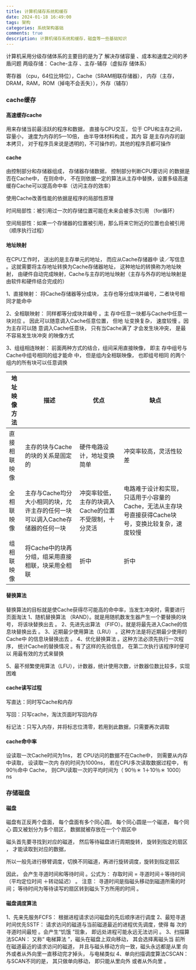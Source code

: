 ```yaml
---
title: 计算机储存系统和缓存
date: 2024-01-18 16:49:00
tags: 架构
categories: 系统架构基础
comments: true
description: 计算机储存系统和缓存，磁盘等一些基础知识
---
```


计算机采用分级存储体系的主要目的是为了 解决存储容量 、成本和速度之间的矛盾问题
两级存储： Cache-主存 、主存-辅存（虚拟存 储体系）

寄存器 （cpu，64位比特位），Cache（SRAM相联存储器）， 内存（主存，DRAM，RAM，ROM（掉电不会丢失）），外存（辅存）

### cache缓存
#### 高速缓存cache
用来存储当前最活跃的程序和数据， 直接与CPU交互， 位于
CPU和主存之间， 容量小， 速度为内存的5—10倍， 由半导体材料构成 。其内
容 是主存内存的副本拷贝， 对于程序员来说是透明的，不可操作的，其他的程序员都可操作

#### cache
由控制部分和存储器组成， 存储器存储数据， 控制部分判断CPU要访问 的数据是否在Cache中， 在则命中， 不在则依据一定的算法从主存中替换，设置多级高速缓存Cache可以提高命中率（访问主存的效率）



使用Cache改善性能的依据是程序的局部性原理

时间局部性：被引用过一次的存储位置可能在未来会被多次引用 （for循环）

空间局部性：如果一个存储器的位置被引用，那么将来它附近的位置也会被引用  （顺序执行过程）

#### 地址映射
在CPU工作时， 送出的是主存单元的地址， 而应从Cache存储器中 读／写信息 。这就需要将主存地址转换为Cache存储器地址， 这种地址的转换称为地址映射， 由硬件自动完成映射，Cache与主存的地址映射（主存与外存的地址映射是由软件和硬件结合完成的）

1、直接映射： 将Cache存储器等分成块， 主存也等分成块并编号，二者块号相同才能命中

2、全相联映射： 同样都等分成块并编号 。主 存中任意一块都与Cache中任意一块对应 。
因此可以随意调入Cache任意位置， 但地 址变换复杂， 速度较慢 。因为主存可以随 意调入Cache任意块， 只有当Cache满了 才会发生块冲突， 是最不容易发生块冲突 的映像方式

3、组组相连映射： 前面两种方式的结合，组间采用直接映像， 即主 存中组号与Cache中组号相同的组才能命 中， 但是组内全相联映像， 也即组号相同 的两个组内的所有块可以任意调换



| 地址映像方法 | 描述                                                         | 优点                                                  | 缺点                                                         |
| ------------ | ------------------------------------------------------------ | ----------------------------------------------------- | ------------------------------------------------------------ |
| 直接相联映像 | 主存的块与Cache的块的关系是固定的                            | 硬件电路设计，地址变换简单                            | 冲突率较高，灵活性较差                                       |
| 全相联映像   | 主存与Cache均分大小相同的块，允许主存的任何一块可以调入Cache存储器的任何一块 | 冲突率较低，主存的块调入Cache的位置不受限制，十分灵活 | 电路难于设计和实现，只适用于小容量的Cache，无法从主存块号直接获得Cache块号，变换比较复杂，速度较慢 |
| 组相联映像   | 将Cache中的块再分组，组采用直接相联，块采用全相联            | 折中                                                  | 折中                                                         |



#### 替换算法
替换算法的目标就是使Cache获得尽可能高的命中率，当发生冲突时，需要进行页面淘汰
1、随机替换算法 （RAND）。就是用随机数发生器产生一个要替换的块号， 将该块替换出去 。
2、先进先出算法 （FIFO）。就是将最先进入Cache的信息块替换出去 。
3、近期最少使用算法（LRU） 。这种方法是将近期最少使用的Cache中 的信息块替换出去 。
4、优化替换算法 。这种方法必须先执行一次程序， 统计Cache的替换情况 。有了这样的先验信息， 在第二次执行该程序时便可以 用最有效的方式来替换

5、最不频繁使用算法（LFU），计数器，统计使用次数，计数器位数比较多，实现困难

#### cache读写过程

写直达：同时写Cache和内存

写回：只写cache，淘汰页面时写回内存

标记法：只写入内存，并将标志位清零，若用到此数据，只需要再次调取

#### cache命中率
设读取一次Cache时间为1ns， 若 CPU访问的数据不在Cache中， 则需要从内存中读取， 设读取一次内 存的时间为1000ns， 若在CPU多次读取数据过程中， 有90％命中
Cache， 则CPU读取一次的平均时间为（ 90％＊ 1＋10％＊ 1000） ns

### 存储磁盘

#### 磁盘
磁盘有正反两个盘面， 每个盘面有多个同心圆， 每个同心圆是一个磁道， 每个同心 圆又被划分为多个扇区， 数据就被存放在一个个扇区中

磁头首先要寻找到对应的磁道， 然后等待磁盘进行周期旋转， 旋转到指定的扇区 ， 才能读取到对应的数据，

所以一般先进行移臂调度，切换不同磁道，再进行旋转调度，旋转到指定扇区

因此， 会产生寻道时间和等待时间 。公式为： 存取时间 = 寻道时间＋等待时间（平均定位时间 ＋转动延迟） 。
注意： 寻道时间是指磁头移动到磁道所需的时间； 等待时间为等待读写的扇区转到磁头下方所用的时间 。

#### 磁盘调度算法

1、先来先服务FCFS： 根据进程请求访问磁盘的先后顺序进行调度
2、最短寻道时间优先SSTF： 请求访问的磁道与当前磁道最近的进程优先调度，使得
每 次的寻道时间最短 。会产生“饥饿 ”现象， 即远处进程可能永远无法访问 。
3、扫描算法SCAN： 又称“ 电梯算法 ”，磁头在磁盘上双向移动， 其会选择离磁头当 前所在磁道最近的请求访问的磁道， 并且与磁头移动方向一致，磁头永远都是从里 向外或者从外向里一直移动完才掉头， 与电梯类似
4、单向扫描调度算法CSCAN： 与SCAN不同的是， 其只做单向移动， 即只能从里向外 或者从外向里 。
